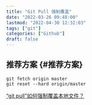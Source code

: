 ```yaml
---
title: "Git Pull 强制覆盖"
date: "2022-03-26 09:48:00"
lastmod: "2022-04-30 12:32:03"
tags: ["git"]
categories: ["Github"]
draft: false
---
```


## 推荐方案 {#推荐方案}

```shell
git fetch origin master
git reset --hard origin/master
```

[“git pull”如何强制覆盖本地文件？](https://vimsky.com/article/3679.html)